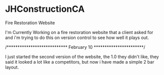 JHConstructionCA
================

Fire Restoration Website

I'm Currently Working on a fire restoration website that a client asked for and i'm trying to do this on version control to see how well it plays out.


/**************************** February 10 ***********************/

I just started the second version of the website, the 1.0 they didn't like, they said it looked a lot like a competitors, but now i have made a simple 2 bar layout.